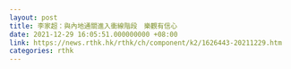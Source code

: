 ```yaml
---
layout: post
title: 李家超：與內地通關進入衝線階段　樂觀有信心
date: 2021-12-29 16:05:51.000000000 +08:00
link: https://news.rthk.hk/rthk/ch/component/k2/1626443-20211229.htm
categories: rthk
---
```



